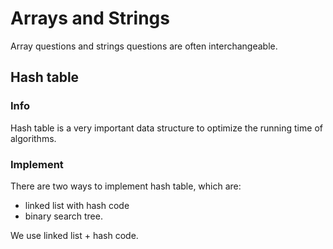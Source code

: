 # Arrays and Strings

Array questions and strings questions are often interchangeable. 

## Hash table

### Info

Hash table is a very important data structure to optimize the running time of algorithms.

### Implement

There are two ways to implement hash table, which are:

- linked list with hash code
- binary search tree.

We use linked list + hash code.
